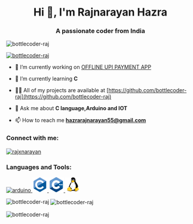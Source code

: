 <h1 align="center">Hi 👋, I'm Rajnarayan Hazra</h1>
<h3 align="center">A passionate coder from India</h3>

<p align="left"> <img src="https://komarev.com/ghpvc/?username=bottlecoder-raj&label=Profile%20views&color=0e75b6&style=flat" alt="bottlecoder-raj" /> </p>

<p align="left"> <a href="https://github.com/ryo-ma/github-profile-trophy"><img src="https://github-profile-trophy.vercel.app/?username=bottlecoder-raj" alt="bottlecoder-raj" /></a> </p>

- 🔭 I’m currently working on [OFFLINE UPI PAYMENT APP](https://github.com/bottlecoder-raj/OFFLINE-UPI-APP-)

- 🌱 I’m currently learning **C**

- 👨‍💻 All of my projects are available at [https://github.com/bottlecoder-raj](https://github.com/bottlecoder-raj)

- 💬 Ask me about **C language,Arduino and IOT**

- 📫 How to reach me **hazrarajnarayan55@gmail.com**

<h3 align="left">Connect with me:</h3>
<p align="left">
<a href="https://instagram.com/rajxnarayan" target="blank"><img align="center" src="https://raw.githubusercontent.com/rahuldkjain/github-profile-readme-generator/master/src/images/icons/Social/instagram.svg" alt="rajxnarayan" height="30" width="40" /></a>
</p>

<h3 align="left">Languages and Tools:</h3>
<p align="left"> <a href="https://www.arduino.cc/" target="_blank" rel="noreferrer"> <img src="https://cdn.worldvectorlogo.com/logos/arduino-1.svg" alt="arduino" width="40" height="40"/> </a> <a href="https://www.cprogramming.com/" target="_blank" rel="noreferrer"> <img src="https://raw.githubusercontent.com/devicons/devicon/master/icons/c/c-original.svg" alt="c" width="40" height="40"/> </a> <a href="https://www.w3schools.com/cpp/" target="_blank" rel="noreferrer"> <img src="https://raw.githubusercontent.com/devicons/devicon/master/icons/cplusplus/cplusplus-original.svg" alt="cplusplus" width="40" height="40"/> </a> <a href="https://www.linux.org/" target="_blank" rel="noreferrer"> <img src="https://raw.githubusercontent.com/devicons/devicon/master/icons/linux/linux-original.svg" alt="linux" width="40" height="40"/> </a> </p>

<p><img align="left" src="https://github-readme-stats.vercel.app/api/top-langs?username=bottlecoder-raj&show_icons=true&locale=en&layout=compact" alt="bottlecoder-raj" /></p>

<p>&nbsp;<img align="center" src="https://github-readme-stats.vercel.app/api?username=bottlecoder-raj&show_icons=true&locale=en" alt="bottlecoder-raj" /></p>

<p><img align="center" src="https://github-readme-streak-stats.herokuapp.com/?user=bottlecoder-raj&" alt="bottlecoder-raj" /></p>
